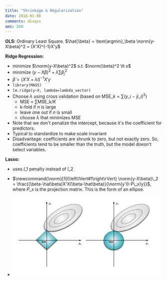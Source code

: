 ```yaml
---
title: "Shrinkage & Regularization"
date: 2016-01-08
comments: disqus
ams: 268
---
```


**OLS:** Ordinary Least Square. $\hat{\beta} = \text{argmin}_\beta \norm{y-X\beta}^2 = (X'X)^{-1}X'y$

**Ridge Regression:**

- minimize $\norm{y-X\beta}^2$ s.t. $\norm{\beta}^2 \lt s$
- minimize $(y-X\beta)^2 + \lambda\sum \beta_j^2$
- $\tilde{\beta} = (X'X+\lambda I)^{-1}X'y$
- `library(MASS)`
- `lm.ridge(y~X, lambda=lambda_vector)`
- Choose $\lambda$ using cross validation (based on $\text{MSE}\_k = \sum (y\_i-\hat{y}\_i)^2$)
    - MSE = $\sum \text{MSE_k} / K$
    - k-fold if $n$ is large
    - leave one out if $n$ is small
    - choose $\lambda$ that minimizes MSE
- Note that we don't penalize the intercept, because it's the coefficient for predictors.
- Typical to standardize to make scale invariant
- Disadvantage: coefficients are shrunk to zero, but not exactly zero. So, coefficients tend to be smaller than the truth, but the model doesn't select variables.



**Lasso:**

- uses $l\_1$ penalty instead of $l\_2$
- $\newcommand{\norm}[1]{\left\lVert#1\right\rVert} \norm{y-X\beta}\_2 = 
  \frac{(\beta-\hat\beta)X'X(\beta-\hat\beta)}{\norm{y'(I-P\_x)y}}$, where $P\_x$ is the projection matrix. This is the form of an ellipse.
 
- ![Lasso-Ridge](/assets/img/hanlasso.png)
